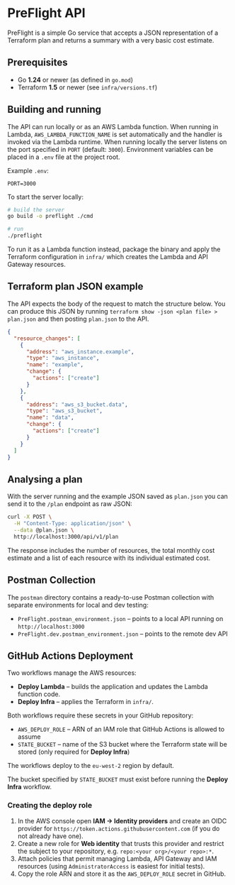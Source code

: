 # PreFlight API

PreFlight is a simple Go service that accepts a JSON representation of a
Terraform plan and returns a summary with a very basic cost estimate.

## Prerequisites

- Go **1.24** or newer (as defined in `go.mod`)
- Terraform **1.5** or newer (see `infra/versions.tf`)

## Building and running

The API can run locally or as an AWS Lambda function. When running in Lambda,
`AWS_LAMBDA_FUNCTION_NAME` is set automatically and the handler is invoked via the
Lambda runtime. When running locally the server listens on the port specified in
`PORT` (default: `3000`). Environment variables can be placed in a `.env` file at
the project root.

Example `.env`:

```env
PORT=3000
```

To start the server locally:

```bash
# build the server
go build -o preflight ./cmd

# run
./preflight
```

To run it as a Lambda function instead, package the binary and apply the
Terraform configuration in `infra/` which creates the Lambda and API Gateway
resources.

## Terraform plan JSON example

The API expects the body of the request to match the structure below. You can
produce this JSON by running `terraform show -json <plan file> > plan.json` and
then posting `plan.json` to the API.

```json
{
  "resource_changes": [
    {
      "address": "aws_instance.example",
      "type": "aws_instance",
      "name": "example",
      "change": {
        "actions": ["create"]
      }
    },
    {
      "address": "aws_s3_bucket.data",
      "type": "aws_s3_bucket",
      "name": "data",
      "change": {
        "actions": ["create"]
      }
    }
  ]
}
```

## Analysing a plan

With the server running and the example JSON saved as `plan.json` you can send
it to the `/plan` endpoint as raw JSON:

```bash
curl -X POST \
  -H "Content-Type: application/json" \
  --data @plan.json \
  http://localhost:3000/api/v1/plan
```

The response includes the number of resources, the total monthly cost estimate
and a list of each resource with its individual estimated cost.

## Postman Collection

The `postman` directory contains a ready-to-use Postman collection with separate environments for local and dev testing:

* `PreFlight.postman_environment.json` – points to a local API running on `http://localhost:3000`
* `PreFlight.dev.postman_environment.json` – points to the remote dev API

## GitHub Actions Deployment

Two workflows manage the AWS resources:

* **Deploy Lambda** – builds the application and updates the Lambda function code.
* **Deploy Infra** – applies the Terraform in `infra/`.

Both workflows require these secrets in your GitHub repository:

- `AWS_DEPLOY_ROLE` – ARN of an IAM role that GitHub Actions is allowed to assume
- `STATE_BUCKET` – name of the S3 bucket where the Terraform state will be stored (only required for **Deploy Infra**)

The workflows deploy to the `eu-west-2` region by default.

The bucket specified by `STATE_BUCKET` must exist before running the **Deploy Infra** workflow.

### Creating the deploy role

1. In the AWS console open **IAM → Identity providers** and create an OIDC provider for `https://token.actions.githubusercontent.com` (if you do not already have one).
2. Create a new role for **Web identity** that trusts this provider and restrict the subject to your repository, e.g. `repo:<your org>/<your repo>:*`.
3. Attach policies that permit managing Lambda, API Gateway and IAM resources (using `AdministratorAccess` is easiest for initial tests).
4. Copy the role ARN and store it as the `AWS_DEPLOY_ROLE` secret in GitHub.
